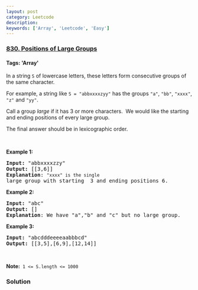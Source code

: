 ```yaml
---
layout: post
category: Leetcode
description: 
keywords: ['Array', 'Leetcode', 'Easy']
---
```

### [830. Positions of Large Groups](https://leetcode.com/problems/positions-of-large-groups)

#### Tags: 'Array'

<div class="content__u3I1 question-content__JfgR"><div><p>In a string <code>S</code> of lowercase letters, these letters form consecutive groups of the same character.</p>
<p>For example, a string like <code>S = "abbxxxxzyy"</code> has the groups <code>"a"</code>, <code>"bb"</code>, <code>"xxxx"</code>, <code>"z"</code> and <code>"yy"</code>.</p>
<p>Call a group <em>large</em> if it has 3 or more characters.  We would like the starting and ending positions of every large group.</p>
<p>The final answer should be in lexicographic order.</p>
<p> </p>
<p><strong>Example 1:</strong></p>
<pre><strong>Input: </strong>"abbxxxxzzy"
<strong>Output: </strong>[[3,6]]
<strong>Explanation</strong>: <code>"xxxx" is the single </code>large group with starting  3 and ending positions 6.
</pre>
<p><strong>Example 2:</strong></p>
<pre><strong>Input: </strong>"abc"
<strong>Output: </strong>[]
<strong>Explanation</strong>: We have "a","b" and "c" but no large group.
</pre>
<p><strong>Example 3:</strong></p>
<pre><strong>Input: </strong>"abcdddeeeeaabbbcd"
<strong>Output: </strong>[[3,5],[6,9],[12,14]]</pre>
<p> </p>
<p><strong>Note: </strong> <code>1 &lt;= S.length &lt;= 1000</code></p>
</div></div>

### Solution
